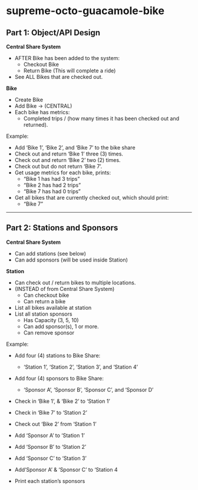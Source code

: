 # supreme-octo-guacamole-bike

## Part 1: Object/API Design

**Central Share System**

- AFTER Bike has been added to the system:
  - Checkout Bike
  - Return Bike (This will complete a ride)
- See ALL Bikes that are checked out.

**Bike**

- Create Bike
- Add Bike -> (CENTRAL)
- Each bike has metrics:
  - Completed trips / (how many times it has been checked out and returned).

Example:

- Add ‘Bike 1’, ‘Bike 2’, and ‘Bike 7’ to the bike share
- Check out and return ‘Bike 1’ three (3) times.
- Check out and return ‘Bike 2’ two (2) times.
- Check out but do not return ‘Bike 7’.
- Get usage metrics for each bike, prints:
  - “Bike 1 has had 3 trips”
  - “Bike 2 has had 2 trips”
  - “Bike 7 has had 0 trips”
- Get all bikes that are currently checked out, which should print:
  - “Bike 7”

---

## Part 2: Stations and Sponsors

**Central Share System**

- Can add stations (see below)
- Can add sponsors (will be used inside Station)

**Station**

- Can check out / return bikes to multiple locations.
- (INSTEAD of from Central Share System)
  - Can checkout bike
  - Can return a bike
- List all bikes available at station
- List all station sponsors
  - Has Capacity (3, 5, 10)
  - Can add sponsor(s), 1 or more.
  - Can remove sponsor

Example:

- Add four (4) stations to Bike Share:

  - ‘Station 1’, ‘Station 2’, ‘Station 3’, and ‘Station 4’

- Add four (4) sponsors to Bike Share:

  - ‘Sponsor A’, ‘Sponsor B’, ‘Sponsor C’, and ‘Sponsor D’

- Check in ‘Bike 1’, & ‘Bike 2’ to ‘Station 1’
- Check in ‘Bike 7’ to ‘Station 2’
- Check out ‘Bike 2’ from ‘Station 1’
- Add ‘Sponsor A’ to ‘Station 1’
- Add ‘Sponsor B’ to ‘Station 2’
- Add ‘Sponsor C’ to ‘Station 3’
- Add‘Sponsor A’ & ‘Sponsor C’ to ‘Station 4
- Print each station’s sponsors
